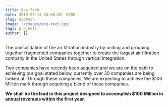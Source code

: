 ```yaml
---
title: Eco Tech
date: 2019-09-13 20:08:08 -0700
slug: ecotech
image: '/images/eco-tech.jpg'
tags: projects
author: []
---
```


 The consolidation of the air filtration industry by uniting and grouping together fragmented companies together to create the largest air filtration company in the United States through vertical Integration. 

 Two companies have recently been acquired and we are on the path to achieving our goal stated below, currently over 30 companies are being looked at. Through these companies, We are expecting to achieve the $100 Million mark through acquiring a blend of these companies.
 
 **We shall be the lead in this project designed to accomplish $100 Million in annual revenues within the first year.**